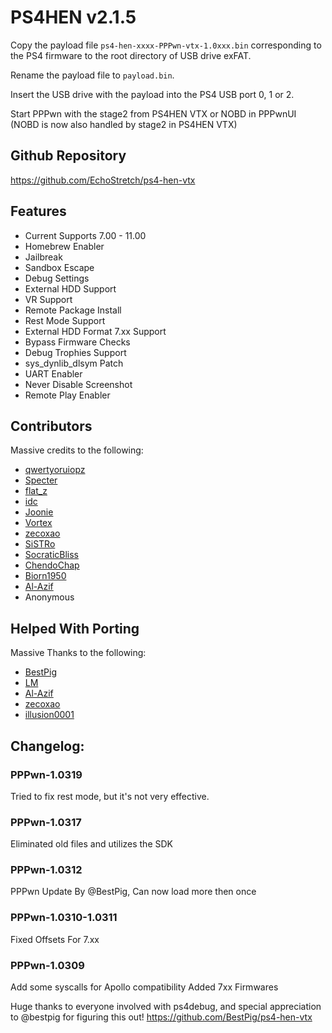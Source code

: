 # PS4HEN v2.1.5

Copy the payload file `ps4-hen-xxxx-PPPwn-vtx-1.0xxx.bin` corresponding to the PS4 firmware to the root directory of USB drive exFAT.

Rename the payload file to `payload.bin`.

Insert the USB drive with the payload into the PS4 USB port 0, 1 or 2.

Start PPPwn with the stage2 from PS4HEN VTX or NOBD in PPPwnUI (NOBD is now also handled by stage2 in PS4HEN VTX)

## Github Repository
https://github.com/EchoStretch/ps4-hen-vtx

## Features
- Current Supports 7.00 - 11.00
- Homebrew Enabler
- Jailbreak
- Sandbox Escape
- Debug Settings
- External HDD Support
- VR Support
- Remote Package Install
- Rest Mode Support
- External HDD Format 7.xx Support
- Bypass Firmware Checks
- Debug Trophies Support
- sys_dynlib_dlsym Patch
- UART Enabler
- Never Disable Screenshot
- Remote Play Enabler

## Contributors
Massive credits to the following:
- [qwertyoruiopz](https://twitter.com/qwertyoruiopz)
- [Specter](https://twitter.com/SpecterDev) 
- [flat_z](https://twitter.com/flat_z)
- [idc](https://twitter.com/3226_2143)
- [Joonie](https://github.com/Joonie86/)
- [Vortex](https://github.com/xvortex)
- [zecoxao](https://twitter.com/notzecoxao)
- [SiSTRo](https://github.com/SiSTR0)
- [SocraticBliss](https://twitter.com/SocraticBliss)
- [ChendoChap](https://github.com/ChendoChap)
- [Biorn1950](https://github.com/Biorn1950)
- [Al-Azif](https://github.com/Al-Azif)
- Anonymous

## Helped With Porting
Massive Thanks to the following:
- [BestPig](https://twitter.com/BestPig)
- [LM](https://twitter.com/LightningMods)
- [Al-Azif](https://github.com/Al-Azif)
- [zecoxao](https://twitter.com/notzecoxao)
- [illusion0001](https://twitter.com/illusion0002)

## Changelog:

### PPPwn-1.0319
Tried to fix rest mode, but it's not very effective.

### PPPwn-1.0317
Eliminated old files and utilizes the SDK

### PPPwn-1.0312
PPPwn Update By @BestPig, Can now load more then once

### PPPwn-1.0310-1.0311
Fixed Offsets For 7.xx

### PPPwn-1.0309
Add some syscalls for Apollo compatibility
Added 7xx Firmwares

Huge thanks to everyone involved with ps4debug, and special appreciation to @bestpig for figuring this out!
https://github.com/BestPig/ps4-hen-vtx
